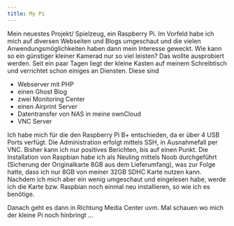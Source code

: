 ```yaml
---
title: My Pi
---
```


Mein neuestes Projekt/ Spielzeug, ein Raspberry Pi.
Im Vorfeld habe ich mich auf diversen Webseiten und Blogs umgeschaut und die vielen Anwendungsmöglichkeiten haben dann mein Interesse geweckt.
Wie kann so ein günstiger kleiner Kamerad nur so viel leisten? Das wollte ausprobiert werden.
Seit ein paar Tagen liegt der kleine Kasten auf meinem Schreibtisch und verrichtet schon einiges an Diensten.
Diese sind

* Webserver mit PHP
* einen Ghost Blog
* zwei Monitoring Center
* einen Airprint Server
* Datentransfer von NAS in meine ownCloud
* VNC Server

Ich habe mich für die den Raspberry Pi B+ entschieden, da er über 4 USB Ports verfügt.
Die Administration erfolgt mittels SSH, in Ausnahmefall per VNC. Bisher kann ich nur positives Berichten, bis auf einen Punkt. Die Installation von Raspbian habe ich als Neuling mittels Noob durchgeführt (Sicherung der Originalkarte 8GB aus dem Lieferumfang), was zur Folge hatte, dass ich nur 8GB von meiner 32GB SDHC Karte nutzen kann.
Nachdem ich mich aber ein wenig umgeschaut und eingelesen habe, werde ich die Karte bzw. Raspbian noch einmal neu installieren, so wie ich es benötige.

Danach geht es dann in Richtung Media Center uvm.
Mal schauen wo mich der kleine Pi noch hinbringt ...
